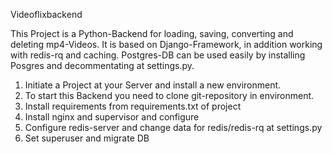 Videoflixbackend

This Project is a Python-Backend for loading, saving, converting and deleting mp4-Videos.
It is based on Django-Framework, in addition working with redis-rq and caching.
Postgres-DB can be used easily by installing Posgres and decommentating at settings.py.

1. Initiate a Project at your Server and install a new environment. 
2. To start this Backend you need to clone git-repository in environment.
3. Install requirements from requirements.txt of project
4. Install nginx and supervisor and configure
5. Configure redis-server and change data for redis/redis-rq at settings.py
6. Set superuser and migrate DB
